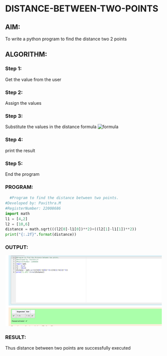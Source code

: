 # DISTANCE-BETWEEN-TWO-POINTS

## AIM:

To write a python program to find the distance two 2 points

## ALGORITHM:

### Step 1: 
Get the value from the user
### Step 2: 
Assign the values
### Step 3: 
Substitute the values in the distance formula  ![formula](./formula.JPG)
### Step 4:
 print the result
### Step 5: 
End the program

### PROGRAM:
```python
  #Program to find the distance between two points.
#Developed by: Pavithra.M
#RegisterNumber: 22008686
import math
l1 = [4,2]
l2 = [10,6]
distance = math.sqrt(((l2[0]-l1[0])**2)+((l2[1]-l1[1])**2))
print("{:.2f}".format(distance))
```
### OUTPUT:
![output](distance%20.png)

### RESULT:
Thus distance between two points are successfully executed
